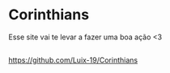 # Corinthians
Esse site vai te levar a fazer uma boa ação &lt;3

##
https://github.com/Luix-19/Corinthians